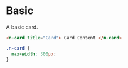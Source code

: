 # Basic

A basic card.

```html
<n-card title="Card"> Card Content </n-card>
```

```css
.n-card {
  max-width: 300px;
}
```
